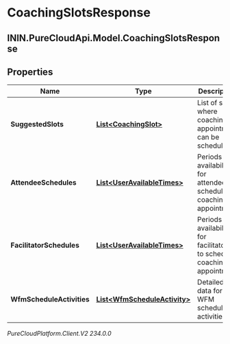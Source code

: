 # CoachingSlotsResponse

## ININ.PureCloudApi.Model.CoachingSlotsResponse

## Properties

|Name | Type | Description | Notes|
|------------ | ------------- | ------------- | -------------|
| **SuggestedSlots** | [**List&lt;CoachingSlot&gt;**](CoachingSlot) | List of slots where coaching appointment can be scheduled | [optional] |
| **AttendeeSchedules** | [**List&lt;UserAvailableTimes&gt;**](UserAvailableTimes) | Periods of availability for attendees to schedule coaching appointment | [optional] |
| **FacilitatorSchedules** | [**List&lt;UserAvailableTimes&gt;**](UserAvailableTimes) | Periods of availability for facilitators to schedule coaching appointment | [optional] |
| **WfmScheduleActivities** | [**List&lt;WfmScheduleActivity&gt;**](WfmScheduleActivity) | Detailed data for WFM scheduled activities | [optional] |



_PureCloudPlatform.Client.V2 234.0.0_
